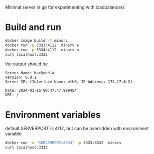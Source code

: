 Minimal server in go for experimenting with loadbalancers

# Build and run
```bash
docker image build -t minsrv .
docker run -p 3333:4112  minsrv a
docker run -p 3334:4112  minsrv b
curl localhost:3333
```
the output should be
```
Server Name: backend-a
Version: 0.0.1
Server IP: (Interface Name: eth0, IP Address: 172.17.0.2)

Date: 2024-03-16 09:47:47.999454
URI: /
```

# Environment variables
default SERVERPORT is 4112, but can be overridden with environment variable
```bash
docker run -e "SERVERPORT=3333" -p 3333:3333  minsrv
curl localhost:3333
```
